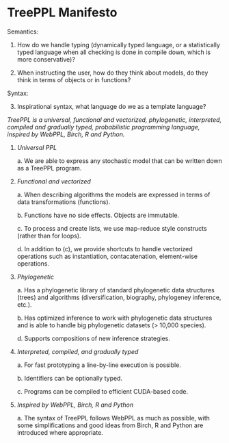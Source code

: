 # TreePPL Manifesto

Semantics:

1. How do we handle typing (dynamically typed language, or a statistically typed language when all checking is done in compile down, which is more conservative)?

2. When instructing the user, how do they think about models, do they think in terms of objects or in functions?

Syntax:

3. Inspirational syntax, what language do we as a template language?

_TreePPL is a universal, functional and vectorized, phylogenetic, interpreted, compiled and gradually typed, probabilistic programming language, inspired by WebPPL, Birch, R and Python._

1. *Universal PPL* 

	a. We are able to express any stochastic model that can be written down as a TreePPL program.

2. *Functional and vectorized*

	a. When describing algorithms the models are expressed in terms of data transformations (functions).

	b. Functions have no side effects. Objects are immutable.

	c. To process and create lists, we use map-reduce style constructs (rather than for loops).
	
	d. In addition to (c), we provide shortcuts to handle vectorized operations such as instantiation, contacatenation, element-wise operations.
	
3. *Phylogenetic*

	a. Has a phylogenetic library of standard phylogenetic data structures (trees) and algorithms (diversification, biography, phylogeney inference, etc.).
	
	b. Has optimized inference to work with phylogenetic data structures and is able to handle big phylogenetic datasets (> 10,000 species).
	
	d. Supports compositions of new inference strategies.
	
4. *Interpreted, compiled, and gradually typed*

	a. For fast prototyping a line-by-line execution is possible.
	
	b. Identifiers can be optionally typed.
	
	c. Programs can be compiled to efficient CUDA-based code.
	
5. *Inspired by WebPPL, Birch, R and Python*

	a. The syntax of TreePPL follows WebPPL as much as possible, with some simplifications and good ideas from Birch, R and Python are introduced where appropriate.

